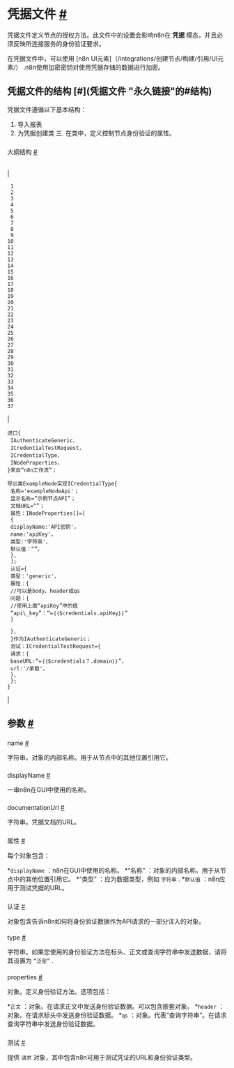 


 凭据文件
 [#](#凭据文件 "永久链接")
===========================================================



 凭据文件定义节点的授权方法。此文件中的设置会影响n8n在
 **凭据**
 模态，并且必须反映所连接服务的身份验证要求。
 



 在凭据文件中，可以使用
 [n8n UI元素]（/integrations/创建节点/构建/引用/UI元素/）
 .n8n使用加密密钥对使用凭据存储的数据进行加密。
 



 凭据文件的结构
 [#](凭据文件 "永久链接"的#结构)
---------------------------------------------------------------------------------------------



 凭据文件遵循以下基本结构：
 


1. 导入报表
2. 为凭据创建类
三. 在类中，定义控制节点身份验证的属性。


### 
 大纲结构
 [#](#大纲结构 "永久链接")





|  |  |
| --- | --- |
| 

```
 1
 2
 3
 4
 5
 6
 7
 8
 9
10
11
12
13
14
15
16
17
18
19
20
21
22
23
24
25
26
27
28
29
30
31
32
33
34
35
36
37
```

 | 

```
进口{
 IAuthenticateGeneric，
 ICredentialTestRequest，
 ICredentialType，
 INodeProperties，
}来自“n8n工作流”；

导出类ExampleNode实现ICredentialType{
 名称='exampleNodeApi'；
 显示名称=“示例节点API”；
 文档URL=“”；
 属性：INodeProperties[]=[
 {
 displayName:'API密钥'，
 name:'apiKey'，
 类型:'字符串'，
 默认值：“”，
 },
 ];
 认证={
 类型：'generic'，
 属性：{
 //可以是body、header或qs
 问题：{
 //使用上面“apiKey”中的值
 “api\_key”：“=｛｛$credentials.apiKey｝｝”
 }

 },
 }作为IAuthenticateGeneric；
 测试：ICredentialTestRequest={
 请求：{
 baseURL:“=｛｛$credentials？.domain｝｝”，
 url:'/承载'，
 },
 };
}

```

 |




 参数
 [#](#参数 "永久链接")
-----------------------------------------------


### 
 name
 [#](#name "永久链接")



 字符串。对象的内部名称。用于从节点中的其他位置引用它。
 


### 
 displayName
 [#](#displayname "永久链接")



 一串n8n在GUI中使用的名称。
 


### 
 documentationUrl
 [#](#documentationurl "永久链接")



 字符串。凭据文档的URL。
 


### 
 属性
 [#](#属性 "永久链接")



 每个对象包含：
 


*`displayName`
 ：n8n在GUI中使用的名称。
*“名称”
 ：对象的内部名称。用于从节点中的其他位置引用它。
*“类型”
 ：应为数据类型，例如
 `字符串`
 .
*`默认值`
 ：n8n应用于测试凭据的URL。


### 
 认证
 [#](#认证 "永久链接")



 对象包含告诉n8n如何将身份验证数据作为API请求的一部分注入的对象。
 


#### 
 type
 [#](#键入 "永久链接")



 字符串。如果您使用的身份验证方法在标头、正文或查询字符串中发送数据，请将其设置为
 `“泛型”`
 .
 


#### 
 properties
 [#](#properties_1 "永久链接")



 对象。定义身份验证方法。选项包括：
 


*`正文`
 ：对象。在请求正文中发送身份验证数据。可以包含嵌套对象。
*`header`
 ：对象。在请求标头中发送身份验证数据。
*`qs`
 ：对象。代表“查询字符串”。在请求查询字符串中发送身份验证数据。


### 
 测试
 [#](#测试 "永久链接")



 提供
 `请求`
 对象，其中包含n8n可用于测试凭证的URL和身份验证类型。
 




